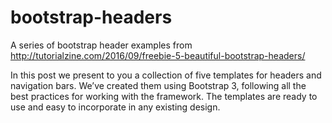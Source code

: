 # bootstrap-headers
A series of bootstrap header examples from  http://tutorialzine.com/2016/09/freebie-5-beautiful-bootstrap-headers/

In this post we present to you a collection of five templates for headers and navigation bars. We’ve created them using Bootstrap 3, following all the best practices for working with the framework. The templates are ready to use and easy to incorporate in any existing design.
